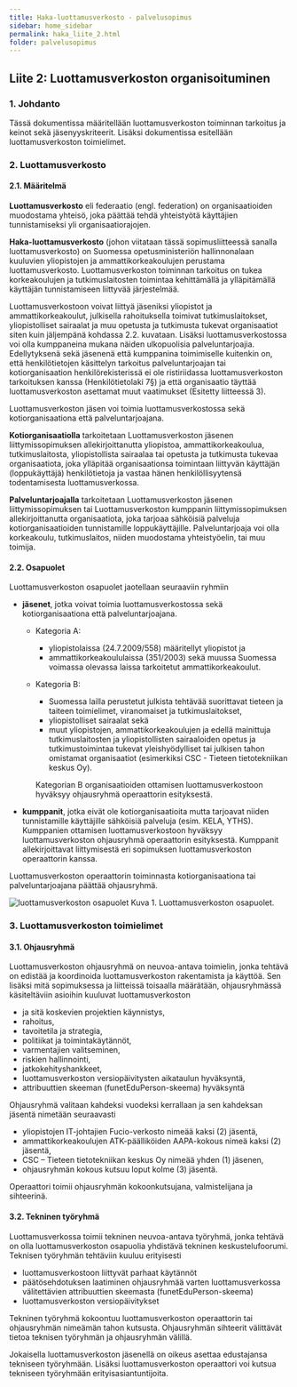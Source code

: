 ```yaml
---
title: Haka-luottamusverkosto - palvelusopimus
sidebar: home_sidebar
permalink: haka_liite_2.html
folder: palvelusopimus
---
```


## Liite 2: Luottamusverkoston organisoituminen

### 1. Johdanto

Tässä dokumentissa määritellään luottamusverkoston toiminnan tarkoitus ja keinot sekä jäsenyyskriteerit. Lisäksi dokumentissa esitellään luottamusverkoston toimielimet.

### 2. Luottamusverkosto

#### 2.1. Määritelmä

**Luottamusverkosto** eli federaatio (engl. federation) on organisaatioiden muodostama yhteisö, joka päättää tehdä yhteistyötä käyttäjien tunnistamiseksi yli organisaatiorajojen. 

**Haka-luottamusverkosto** (johon viitataan tässä sopimusliitteessä sanalla luottamusverkosto) on Suomessa opetusministeriön hallinnonalaan kuuluvien yliopistojen ja ammattikorkeakoulujen perustama luottamusverkosto. Luottamusverkoston toiminnan tarkoitus on tukea korkeakoulujen ja tutkimuslaitosten toimintaa kehittämällä ja ylläpitämällä käyttäjän tunnistamiseen liittyvää järjestelmää.

Luottamusverkostoon voivat liittyä jäseniksi yliopistot ja ammattikorkeakoulut, julkisella rahoituksella toimivat tutkimuslaitokset, yliopistolliset sairaalat ja muu opetusta ja tutkimusta tukevat organisaatiot siten kuin jäljempänä kohdassa 2.2. kuvataan. Lisäksi luottamusverkostossa voi olla kumppaneina mukana näiden ulkopuolisia palveluntarjoajia. Edellytyksenä sekä jäsenenä että kumppanina toimimiselle kuitenkin on, että henkilötietojen käsittelyn tarkoitus palveluntarjoajan tai kotiorganisaation henkilörekisterissä ei ole ristiriidassa luottamusverkoston tarkoituksen kanssa 
<a name='hetil-1' />(Henkilötietolaki 7§)
 ja että organisaatio täyttää luottamusverkoston asettamat muut vaatimukset (Esitetty liitteessä 3).

Luottamusverkoston jäsen voi toimia luottamusverkostossa sekä kotiorganisaationa että palveluntarjoajana.

**Kotiorganisaatiolla** tarkoitetaan Luottamusverkoston jäsenen liittymissopimuksen allekirjoittanutta yliopistoa, ammattikorkeakoulua, tutkimuslaitosta, yliopistollista sairaalaa tai opetusta ja tutkimusta tukevaa organisaatiota, joka ylläpitää organisaationsa toimintaan liittyvän käyttäjän (loppukäyttäjä) henkilötietoja ja vastaa hänen henkilöllisyytensä todentamisesta luottamusverkossa.

**Palveluntarjoajalla** tarkoitetaan Luottamusverkoston jäsenen liittymissopimuksen tai Luottamusverkoston kumppanin liittymissopimuksen allekirjoittanutta organisaatiota, joka tarjoaa sähköisiä palveluja kotiorganisaatioiden tunnistamille loppukäyttäjille. Palveluntarjoaja voi olla korkeakoulu, tutkimuslaitos, niiden muodostama yhteistyöelin, tai muu toimija.

#### <a name="osapuolet" />2.2. Osapuolet

Luottamusverkoston osapuolet jaotellaan seuraaviin ryhmiin
- **jäsenet**, jotka voivat toimia luottamusverkostossa sekä kotiorganisaationa että palveluntarjoajana.
  * Kategoria A: 
	- yliopistolaissa (24.7.2009/558) määritellyt yliopistot ja 
	- ammattikorkeakoululaissa (351/2003) sekä muussa Suomessa voimassa olevassa laissa tarkoitetut ammattikorkeakoulut.
  * Kategoria B: 
	- Suomessa lailla perustetut julkista tehtävää suorittavat tieteen ja taiteen toimielimet, viranomaiset ja tutkimuslaitokset, 
	- yliopistolliset sairaalat sekä 
	- muut yliopistojen, ammattikorkeakoulujen ja edellä mainittuja tutkimuslaitosten ja yliopistollisten sairaaloiden opetus ja tutkimustoimintaa tukevat yleishyödylliset tai julkisen tahon omistamat organisaatiot (esimerkiksi CSC - Tieteen tietotekniikan keskus Oy). 

	Kategorian B organisaatioiden ottamisen luottamusverkostoon hyväksyy ohjausryhmä operaattorin esityksestä.

- **kumppanit**, jotka eivät ole kotiorganisaatioita mutta tarjoavat niiden tunnistamille käyttäjille sähköisiä palveluja (esim. KELA, YTHS). Kumppanien ottamisen luottamusverkostoon hyväksyy luottamusverkoston ohjausryhmä operaattorin esityksestä. Kumppanit allekirjoittavat liittymisestä eri sopimuksen luottamusverkoston operaattorin kanssa.

Luottamusverkoston operaattorin toiminnasta kotiorganisaationa tai palveluntarjoajana päättää ohjausryhmä.
 
![luottamusverkoston osapuolet](https://object.pouta.csc.fi/Haka/haka-sopimus-liite-2-osapuolet.png)
Kuva 1. Luottamusverkoston osapuolet.

### 3. Luottamusverkoston toimielimet

#### 3.1. Ohjausryhmä

Luottamusverkoston ohjausryhmä on neuvoa-antava toimielin, jonka tehtävä on edistää ja koordinoida luottamusverkoston rakentamista ja käyttöä. Sen lisäksi mitä sopimuksessa ja liitteissä toisaalla määrätään, ohjausryhmässä käsiteltäviin asioihin kuuluvat luottamusverkoston

- ja sitä koskevien projektien käynnistys,
- rahoitus,
- tavoitetila ja strategia,
- politiikat ja toimintakäytännöt,
- varmentajien valitseminen,
- riskien hallinnointi,
- jatkokehityshankkeet,
- <a name='paivitykset' />luottamusverkoston versiopäivitysten aikataulun hyväksyntä,
- <a name='fep-2' />attribuuttien skeeman (funetEduPerson-skeema) hyväksyntä

Ohjausryhmä valitaan kahdeksi vuodeksi kerrallaan ja sen kahdeksan jäsentä nimetään seuraavasti
- yliopistojen IT-johtajien Fucio-verkosto nimeää kaksi (2) jäsentä, 
- ammattikorkeakoulujen ATK-päälliköiden AAPA-kokous nimeä kaksi (2) jäsentä,
- CSC – Tieteen tietotekniikan keskus Oy nimeää yhden (1) jäsenen,
- ohjausryhmän kokous kutsuu loput kolme (3) jäsentä.

Operaattori toimii ohjausryhmän kokoonkutsujana, valmistelijana ja sihteerinä.

#### 3.2. Tekninen työryhmä

Luottamusverkossa toimii tekninen neuvoa-antava työryhmä, jonka tehtävä on olla luottamusverkoston osapuolia yhdistävä tekninen keskustelufoorumi. Teknisen työryhmän tehtäviin kuuluu erityisesti

- luottamusverkostoon liittyvät parhaat käytännöt
- päätösehdotuksen laatiminen ohjausryhmää varten luottamusverkossa välitettävien attribuuttien skeemasta 
<a name='fep-1' />(funetEduPerson-skeema)
- luottamusverkoston versiopäivitykset

Tekninen työryhmä kokoontuu luottamusverkoston operaattorin tai ohjausryhmän nimeämän tahon kutsusta. Ohjausryhmän sihteerit välittävät tietoa teknisen työryhmän ja ohjausryhmän välillä.

Jokaisella luottamusverkoston jäsenellä on oikeus asettaa edustajansa tekniseen työryhmään. Lisäksi luottamusverkoston operaattori voi kutsua tekniseen työryhmään erityisasiantuntijoita.
